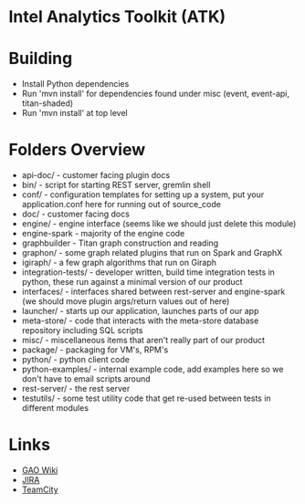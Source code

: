 Intel Analytics Toolkit (ATK)
=============================

# Building
* Install Python dependencies
* Run 'mvn install' for dependencies found under misc (event, event-api, titan-shaded)
* Run 'mvn install' at top level

# Folders Overview
* api-doc/ - customer facing plugin docs
* bin/ - script for starting REST server, gremlin shell
* conf/ - configuration templates for setting up a system, put your application.conf here for running out of source_code
* doc/ - customer facing docs
* engine/ - engine interface (seems like we should just delete this module)
* engine-spark - majority of the engine code
* graphbuilder - Titan graph construction and reading
* graphon/ - some graph related plugins that run on Spark and GraphX
* igiraph/ - a few graph algorithms that run on Giraph
* integration-tests/ - developer written, build time integration tests in python, these run against a minimal version of our product
* interfaces/ - interfaces shared between rest-server and engine-spark (we should move plugin args/return values out of here)
* launcher/ - starts up our application, launches parts of our app
* meta-store/ - code that interacts with the meta-store database repository including SQL scripts
* misc/ - miscellaneous items that aren't really part of our product
* package/ - packaging for VM's, RPM's
* python/ - python client code
* python-examples/ - internal example code, add examples here so we don't have to email scripts around
* rest-server/ - the rest server
* testutils/ - some test utility code that get re-used between tests in different modules

# Links
* [GAO Wiki](https://securewiki.ith.intel.com/display/GAO/Graph+Analytics+Home)
* [JIRA](https://jira01.devtools.intel.com/secure/Dashboard.jspa)
* [TeamCity](https://ubit-teamcity-iag.intel.com/project.html?projectId=Gao)
